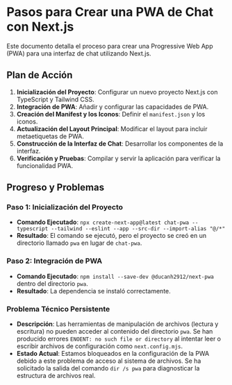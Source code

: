 # Pasos para Crear una PWA de Chat con Next.js

Este documento detalla el proceso para crear una Progressive Web App (PWA) para una interfaz de chat utilizando Next.js.

## Plan de Acción

1.  **Inicialización del Proyecto**: Configurar un nuevo proyecto Next.js con TypeScript y Tailwind CSS.
2.  **Integración de PWA**: Añadir y configurar las capacidades de PWA.
3.  **Creación del Manifest y los Iconos**: Definir el `manifest.json` y los iconos.
4.  **Actualización del Layout Principal**: Modificar el layout para incluir metaetiquetas de PWA.
5.  **Construcción de la Interfaz de Chat**: Desarrollar los componentes de la interfaz.
6.  **Verificación y Pruebas**: Compilar y servir la aplicación para verificar la funcionalidad PWA.

## Progreso y Problemas

### Paso 1: Inicialización del Proyecto

-   **Comando Ejecutado**: `npx create-next-app@latest chat-pwa --typescript --tailwind --eslint --app --src-dir --import-alias "@/*"`
-   **Resultado**: El comando se ejecutó, pero el proyecto se creó en un directorio llamado `pwa` en lugar de `chat-pwa`.

### Paso 2: Integración de PWA

-   **Comando Ejecutado**: `npm install --save-dev @ducanh2912/next-pwa` dentro del directorio `pwa`.
-   **Resultado**: La dependencia se instaló correctamente.

### Problema Técnico Persistente

-   **Descripción**: Las herramientas de manipulación de archivos (lectura y escritura) no pueden acceder al contenido del directorio `pwa`. Se han producido errores `ENOENT: no such file or directory` al intentar leer o escribir archivos de configuración como `next.config.mjs`.
-   **Estado Actual**: Estamos bloqueados en la configuración de la PWA debido a este problema de acceso al sistema de archivos. Se ha solicitado la salida del comando `dir /s pwa` para diagnosticar la estructura de archivos real.